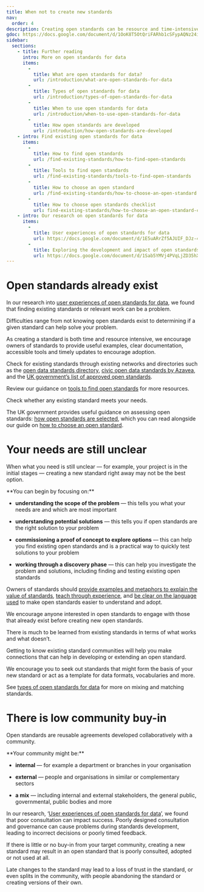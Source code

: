 ```yaml
---
title: When not to create new standards
nav:
  order: 4
description: Creating open standards can be resource and time-intensive, so it’s worth first considering whether using an existing open standard is the right solution.
gdoc: https://docs.google.com/document/d/1OoK8T5OtQriFARhb1cSFypAQNz24iEtgURd8YqfI-B0/edit?usp=sharing
sidebar:
  sections:
    - title: Further reading
      intro: More on open standards for data
      items:
        -          
          title: What are open standards for data?
          url: /introduction/what-are-open-standards-for-data
        -          
          title: Types of open standards for data
          url: /introduction/types-of-open-standards-for-data
        -          
          title: When to use open standards for data
          url: /introduction/when-to-use-open-standards-for-data
        -          
          title: How open standards are developed
          url: /introduction/how-open-standards-are-developed
    - intro: Find existing open standards for data
      items:
        -          
          title: How to find open standards
          url: /find-existing-standards/how-to-find-open-standards
        -          
          title: Tools to find open standards
          url: /find-existing-standards/tools-to-find-open-standards
        -          
          title: How to choose an open standard
          url: /find-existing-standards/how-to-choose-an-open-standard
        -          
          title: How to choose open standards checklist
          url: find-existing-standards/how-to-choose-an-open-standard-checklist
    - intro: Our research on open standards for data
      items:
        -          
          title: User experiences of open standards for data
          url: https://docs.google.com/document/d/1E5uARrZf5AJUIF_DJz-42_793EY_Dwk7n7B3bMn3x5A/edit?usp=sharing
        -          
          title: Exploring the development and impact of open standards for data
          url: https://docs.google.com/document/d/1Sab5YMVj4PVqLjZD35hX8FTnMeeP6gLGG0xszuRMIaM/edit?usp=sharing    
---
```


# Open standards already exist

In our research into [user experiences of open standards for data](https://docs.google.com/document/d/1E5uARrZf5AJUIF_DJz-42_793EY_Dwk7n7B3bMn3x5A/edit?usp=sharing), we found that finding existing standards or relevant work can be a problem. 

Difficulties range from not knowing open standards exist to determining if a given standard can help solve your problem. 

As creating a standard is both time and resource intensive, we encourage owners of standards to provide useful examples, clear documentation, accessible tools and timely updates to encourage adoption.

Check for existing standards through existing networks and directories such as the [open data standards directory](http://datastandards.directory/), [civic open data standards by Azavea](https://azavea.gitbooks.io/open-data-standards/content/), and the [UK government’s list of approved open standards](https://www.gov.uk/government/publications/open-standards-for-government). 

Review our guidance on [tools to find open standards](/find-existing-standards/tools-to-find-open-standards) for more resources.

Check whether any existing standard meets your needs. 

The UK government provides useful guidance on assessing open standards: [how open standards are selected](https://www.gov.uk/guidance/how-open-standards-are-selected), which you can read alongside our guide on [how to choose an open standard](/find-existing-standards/how-to-choose-an-open-standard).

# Your needs are still unclear

When what you need is still unclear — for example, your project is in the initial stages — creating a new standard right away may not be the best option. 

<div class="callout" markdown="1">
**You can begin by focusing on:**

* **understanding the scope of the problem** — this tells you what your needs are and which are most important

* **understanding potential solutions** — this tells you if open standards are the right solution to your problem

* **commissioning a proof of concept to explore options** — this can help you find existing open standards and is a practical way to quickly test solutions to your problem

* **working through a discovery phase** — this can help you investigate the problem and solutions, including finding and testing existing open standards
</div>

Owners of standards should [provide examples and metaphors to explain the value of standards](https://docs.google.com/document/d/1E5uARrZf5AJUIF_DJz-42_793EY_Dwk7n7B3bMn3x5A/edit#heading=h.zssu8xboua), [teach through experience](https://docs.google.com/document/d/1E5uARrZf5AJUIF_DJz-42_793EY_Dwk7n7B3bMn3x5A/edit#heading=h.rvc86fqdwk3z), and [be clear on the language used](https://docs.google.com/document/d/1E5uARrZf5AJUIF_DJz-42_793EY_Dwk7n7B3bMn3x5A/edit#heading=h.4yiivfrjkacx) to make open standards easier to understand and adopt.

We encourage anyone interested in open standards to engage with those that already exist before creating new open standards. 

There is much to be learned from existing standards in terms of what works and what doesn’t. 

Getting to know existing standard communities will help you make connections that can help in developing or extending an open standard.

We encourage you to seek out  standards that might form the basis of your new standard or act as a template for data formats, vocabularies and more. 

See [types of open standards for data](/introduction/types-of-open-standards-for-data) for more on mixing and matching standards. 

# There is low community buy-in

Open standards are reusable agreements developed collaboratively with a community. 

<div class="callout" markdown="1">
**Your community might be:**

* **internal** — for example a department or branches in your organisation

* **external** — people and organisations in similar or complementary sectors 

* **a mix** — including internal and external stakeholders, the general public, governmental, public bodies and more
</div>

In our research, ‘[User experiences of open standards for data](https://docs.google.com/document/d/1E5uARrZf5AJUIF_DJz-42_793EY_Dwk7n7B3bMn3x5A/edit?usp=sharing)’, we found that poor consultation can impact success. Poorly designed consultation and governance can cause problems during standards development, leading to incorrect decisions or poorly timed feedback. 

If there is little or no buy-in from your target community, creating a new standard may result in an open standard that is poorly consulted, adopted or not used at all. 

Late changes to the standard may lead to a loss of trust in the standard, or even splits in the community, with people abandoning the standard or creating versions of their own.
